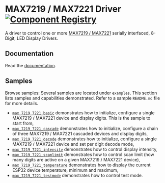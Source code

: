 # MAX7219 / MAX7221 Driver [![Component Registry](https://components.espressif.com/components/gilleszunino/max7219_7221/badge.svg)](https://components.espressif.com/components/gilleszunino/max7219_7221)

A driver to control one or more [MAX7219 / MAX7221](https://www.analog.com/en/products/MAX7219.html) serially interfaced, 8-Digit, LED Display Drivers.

## Documentation
Read the [documentation](./components/max7219_7221/README.md).

## Samples
Browse samples:
Several samples are located under `examples`. This section lists samples and capabilities demonstrated. Refer to a sample `README.md` file for more details.
* [`max_7219_7221_basic`](./components/max7219_7221/examples/max7219_7221_basic/README.md) demonstrates how to initialize, configure a single MAX7219 / MAX7221 device and display digits. This is the sample to start from,
* [`max_7219_7221_cascade`](./components/max7219_7221/examples/max7219_7221_cascade/README.md) demonstrates how to initialize, configure a chain of three MAX7219 / MAX7221 cascaded devices and display digits,
* [`max_7219_7221_decode`](./components/max7219_7221/examples/max7219_7221_decode/README.md) demonstrates how to initialize, configure a single MAX7219 / MAX7221 device and set per digit decode mode,
* [`max_7219_7221_intensity`](./components/max7219_7221/examples/max7219_7221_intensity/README.md) demonstrates how to control display intensity,
* [`max_7219_7221_scanlimit`](./components/max7219_7221/examples/max7219_7221_scanlimit/README.md) demonstrates how to control scan limit (how many digits are active on a given MAX7219 / MAX7221 device),
* [`max_7219_7221_temperature`](./components/max7219_7221/examples/max7219_7221_temperature/README.md) demonstrates how to display the current ESP32 device temperature, minimum and maximum,
* [`max_7219_7221_testmode`](./components/max7219_7221/examples/max7219_7221_testmode/README.md) demonstrates how to control test mode.